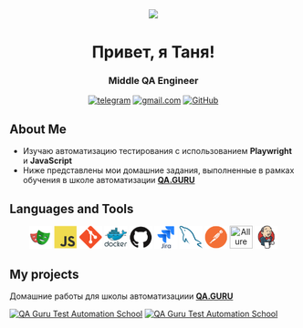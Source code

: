 <div id="header" align="center">
<img src="https://media.giphy.com/media/v1.Y2lkPTc5MGI3NjExM3NzNmZ1bnRrdnkyMnl4aTc4enU2Ym5iZXdtbjB1NnR5ZjAyZDE5NiZlcD12MV9pbnRlcm5hbF9naWZfYnlfaWQmY3Q9cw/KzJkzjggfGN5Py6nkT/giphy.gif" width="100"/>
</div>

<h1 align="center">Привет, я Таня!</h1>
<h3 align="center">Middle QA Engineer</h3>

<p align="center">
<a href="https://t.me/tailed_question" target="_blank"><img alt="telegram" src="https://img.shields.io/badge/Telegram-26A5E4.svg?style=flat-square&logo=telegram&logoColor=white" height="20"></a>
<a href="mailto:tailed.question@gmail.com" target="_blank"><img alt="gmail.com" src="https://img.shields.io/badge/Gmail-%23FF0000.svg?&style=flat-square&logo=gmail&logoColor=white" height="20"></a>
<a href="https://github.com/PastRecall" target="_blank"><img alt="GitHub" src="https://img.shields.io/badge/-GitHub-181717?style=flat-square&logo=GitHub&logoColor=white" height="20"></a> 
</p>

## About Me
- Изучаю автоматизацию тестирования с использованием **Playwright** и **JavaScript**
- Ниже представлены мои домашние задания, выполненные в рамках обучения в школе автоматизации [**QA.GURU**](https://qa.guru/)

## Languages and Tools
<p align="center">
  <img src="https://github.com/devicons/devicon/blob/master/icons/playwright/playwright-original.svg" title="Playwright" **alt="Playwright" width="40" height="40"/>
  <img src="https://github.com/devicons/devicon/blob/master/icons/javascript/javascript-original.svg" title="JavaScript" alt="JavaScript" width="40" height="40"/>
  <img src="https://github.com/devicons/devicon/blob/master/icons/git/git-original.svg" title="Git" **alt="Git" width="40" height="40"/>
  <img src="https://github.com/devicons/devicon/blob/master/icons/docker/docker-original-wordmark.svg" title="Docker" **alt="Docker" width="40" height="40"/>
  <img src="https://github.com/devicons/devicon/blob/master/icons/github/github-original.svg" title="GitHub" **alt="GitHub" width="40" height="40"/>
  <img src="https://github.com/devicons/devicon/blob/master/icons/jira/jira-original-wordmark.svg" title="Jira" **alt="Jira" width="40" height="40"/>
  <img src="https://github.com/devicons/devicon/blob/master/icons/mysql/mysql-original.svg" title="MySql" **alt="MySq" width="40" height="40"/>
  <img src="https://github.com/devicons/devicon/blob/master/icons/postman/postman-original.svg" title="Postman" **alt="Postman" width="40" height="40"/>
  <img src="https://github.com/allure-framework/allure2/blob/main/.idea/icon.png" title="Allure Report" **alt="Allure Report" width="40" height="40"/>
  <img src="https://github.com/devicons/devicon/blob/master/icons/jenkins/jenkins-original.svg" title="Jenkins" **alt="Jenkins" width="40" height="40"/>
</p>

## My projects
Домашние работы для школы автоматизациии [**QA.GURU**](https://qa.guru/)

[![QA Guru Test Automation School](https://github-readme-stats.vercel.app/api/pin/?username=PastRecall&repo=academybugs&show_icons=true&theme=dark)](https://github.com/PastRecall/academybugs)
[![QA Guru Test Automation School](https://github-readme-stats.vercel.app/api/pin/?username=PastRecall&repo=apichallenges&show_icons=true&theme=dark)](https://github.com/PastRecall/apichallenges)




